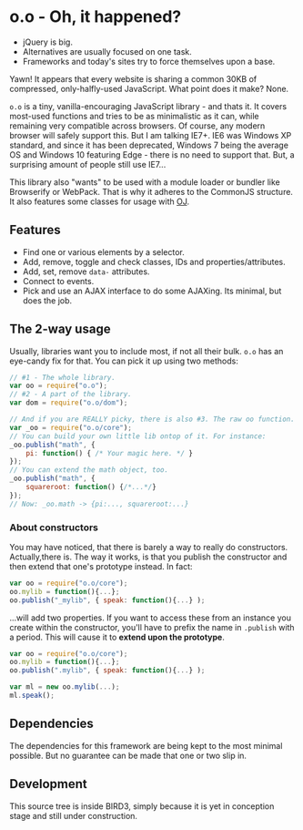 # o.o - Oh, it happened?

- jQuery is big.
- Alternatives are usually focused on one task.
- Frameworks and today's sites try to force themselves upon a base.

Yawn! It appears that every website is sharing a common 30KB of compressed, only-halfly-used JavaScript. What point does it make? None.

`o.o` is a tiny, vanilla-encouraging JavaScript library - and thats it. It covers most-used functions and tries to be as minimalistic as it can, while remaining very compatible across browsers. Of course, any modern browser will safely support this. But I am talking IE7+. IE6 was Windows XP standard, and since it has been deprecated, Windows 7 being the average OS and Windows 10 featuring Edge - there is no need to support that. But, a surprising amount of people still use IE7...

This library also "wants" to be used with a module loader or bundler like Browserify or WebPack. That is why it adheres to the CommonJS structure. It also features some classes for usage with [OJ](https://github.com/musictheory/oj).

## Features
- Find one or various elements by a selector.
- Add, remove, toggle and check classes, IDs and properties/attributes.
- Add, set, remove `data-` attributes.
- Connect to events.
- Pick and use an AJAX interface to do some AJAXing. Its minimal, but does the job.

## The 2-way usage
Usually, libraries want you to include most, if not all their bulk. `o.o` has an eye-candy fix for that. You can pick it up using two methods:

```javascript
// #1 - The whole library.
var oo = require("o.o");
// #2 - A part of the library.
var dom = require("o.o/dom");

// And if you are REALLY picky, there is also #3. The raw oo function.
var _oo = require("o.o/core");
// You can build your own little lib ontop of it. For instance:
_oo.publish("math", {
    pi: function() { /* Your magic here. */ }
});
// You can extend the math object, too.
_oo.publish("math", {
    squareroot: function() {/*...*/}
});
// Now: _oo.math -> {pi:..., squareroot:...}
```

### About constructors
You may have noticed, that there is barely a way to really do constructors. Actually,there is. The way it works, is that you publish the constructor and then extend that one's prototype instead. In fact:

```javascript
var oo = require("o.o/core");
oo.mylib = function(){...};
oo.publish("_mylib", { speak: function(){...} );
```

...will add two properties. If you want to access these from an instance you create within the constructor, you'll have to prefix the name in `.publish` with a period. This will cause it to **extend upon the prototype**.

```javascript
var oo = require("o.o/core");
oo.mylib = function(){...};
oo.publish(".mylib", { speak: function(){...} );

var ml = new oo.mylib(...);
ml.speak();
```

## Dependencies
The dependencies for this framework are being kept to the most minimal possible. But no guarantee can be made that one or two slip in.

## Development
This source tree is inside BIRD3, simply because it is yet in conception stage and still under construction.
